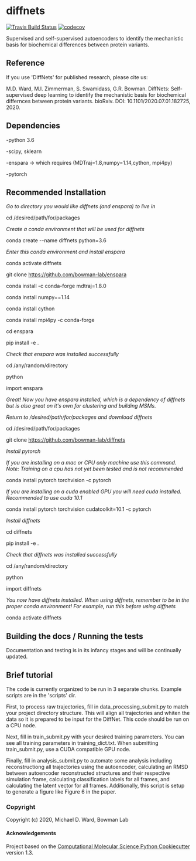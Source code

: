 diffnets
==============================
[//]: # (Badges)
[![Travis Build Status](https://travis-ci.com/REPLACE_WITH_OWNER_ACCOUNT/diffnets.svg?branch=master)](https://travis-ci.com/REPLACE_WITH_OWNER_ACCOUNT/diffnets)
[![codecov](https://codecov.io/gh/REPLACE_WITH_OWNER_ACCOUNT/diffnets/branch/master/graph/badge.svg)](https://codecov.io/gh/REPLACE_WITH_OWNER_ACCOUNT/diffnets/branch/master)


Supervised and self-supervised autoencoders to identify the mechanistic basis for biochemical differences between protein variants.

## Reference

If you use 'DiffNets' for published research, please cite us:

M.D. Ward, M.I. Zimmerman, S. Swamidass, G.R. Bowman. DiffNets: Self-supervised deep learning to identify the mechanistic basis for biochemical differnces between protein variants. bioRxiv. DOI: 10.1101/2020.07.01.182725, 2020.

## Dependencies

-python 3.6

-scipy, sklearn

-enspara -> which requires (MDTraj=1.8,numpy=1.14,cython, mpi4py)

-pytorch

## Recommended Installation

*Go to directory you would like diffnets (and enspara) to live in*

cd /desired/path/for/packages

*Create a conda environment that will be used for diffnets*

conda create --name diffnets python=3.6

*Enter this conda environment and install enspara*

conda activate diffnets

git clone https://github.com/bowman-lab/enspara

conda install -c conda-forge mdtraj=1.8.0

conda install numpy==1.14

conda install cython

conda install mpi4py -c conda-forge

cd enspara

pip install -e .

*Check that enspara was installed successfully*

cd /any/random/directory

python

import enspara

*Great! Now you have enspara installed, which is a dependency of diffnets but is also great on it's own for clustering and building MSMs.*

*Return to /desired/path/for/packages and download diffnets*

cd /desired/path/for/packages

git clone https://github.com/bowman-lab/diffnets

*Install pytorch*

*If you are installing on a mac or CPU only machine use this command. Note: Training on a cpu has not yet been tested and is not recommended*

conda install pytorch torchvision -c pytorch

*If you are installing on a cuda enabled GPU you will need cuda installed. Recommended to use cuda 10.1*

conda install pytorch torchvision cudatoolkit=10.1 -c pytorch

*Install diffnets*

cd diffnets

pip install -e .

*Check that diffnets was installed successfully*

cd /any/random/directory

python

import diffnets

*You now have diffnets installed. When using diffnets, remember to be in the proper conda environment! For example, run this before using diffnets*

conda activate diffnets


## Building the docs / Running the tests

Documentation and testing is in its infancy stages and will be continually updated.

## Brief tutorial

The code is currently organized to be run in 3 separate chunks. Example scripts are in the 'scripts' dir.

First, to process raw trajectories, fill in data_processing_submit.py to match your project directory structure. This will align all trajectories and whiten the data so it is prepared to be input for the DiffNet. This code should be run on a CPU node.

Next, fill in train_submit.py with your desired training parameters. You can see all training parameters in training_dict.txt. When submitting train_submit.py, use a CUDA compatible GPU node. 

Finally, fill in analysis_submit.py to automate some analysis including reconstructiong all trajectories using the autoencoder, calculating an RMSD between autoencoder reconstructed structures and their respective simulation frame, calculating classification labels for all frames, and calculating the latent vector for all frames. Additionally, this script is setup to generate a figure like Figure 6 in the paper.


### Copyright

Copyright (c) 2020, Michael D. Ward, Bowman Lab


#### Acknowledgements
 
Project based on the 
[Computational Molecular Science Python Cookiecutter](https://github.com/molssi/cookiecutter-cms) version 1.3.
